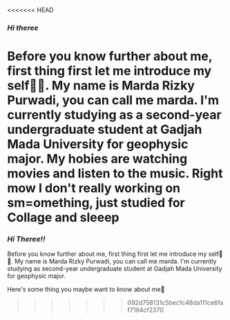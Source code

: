 <<<<<<< HEAD
### _Hi theree_
Before you know further about me, first thing first let me introduce my self🤗🤗. My name is Marda Rizky Purwadi, you can call me marda. I'm currently studying as a second-year undergraduate student at Gadjah Mada University for geophysic major. My hobies are watching movies and listen to the music. Right mow I don't really working on sm=omething, just studied for Collage and sleeep
=======
### _Hi Theree!!_
Before you know further about me, first thing first let me introduce my self🤗🤗. My name is Marda Rizky Purwadi, you can call me marda. I'm currently studying as second-year undergraduate student at Gadjah Mada University for geophysic major. 

Here's some thing you maybe want to know about me🤫
>>>>>>> 092d758131c5bec1c48da111ce6faf7194cf2370
